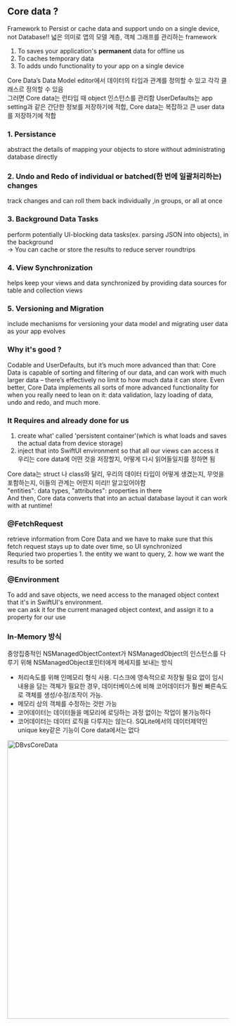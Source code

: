 ## Core data ?
Framework to Persist or cache data and support undo on a single device, not Database!!
넓은 의미로 앱의 모델 계층, 객체 그래프를 관리하는 framework
1. To saves your application's __permanent__ data for offline us  
2. To caches temporary data  
3. To adds undo functionality to your app on a single device   

Core Data’s Data Model editor에서 데이터의 타입과 관계를 정의할 수 있고 각각 클래스르 정의할 수 있음  
그러면 Core data는 런타임 때 object 인스턴스를 관리함
UserDefaults는 app setting과 같은 간단한 정보를 저장하기에 적합, Core data는 복잡하고 큰 user data를 저장하기에 적합

### 1. Persistance
abstract the details of mapping your objects to store without administrating database directly 

### 2. Undo and Redo of individual or batched(한 번에 일괄처리하는) changes 
track changes and can roll them back individually ,in groups, or all at once 

### 3. Background Data Tasks
perform potentially UI-blocking data tasks(ex. parsing JSON into objects), in the background  
-> You can cache or store the results to reduce server roundtrips

### 4. View Synchronization
helps keep your views and data synchronized by providing data sources for table and collection views

### 5. Versioning and Migration 
include mechanisms for versioning your data model and migrating user data as your app evolves 

### Why it's good ?
Codable and UserDefaults, but it’s much more advanced than that: Core Data is capable of sorting and filtering of our data, and can work with much larger data – there’s effectively no limit to how much data it can store. Even better, Core Data implements all sorts of more advanced functionality for when you really need to lean on it: data validation, lazy loading of data, undo and redo, and much more.

### It Requires and already done for us
1. create what' called 'persistent container'(which is what loads and saves the actual data from device storage)
2. inject that into SwiftUI environment so that all our views can access it   
우리는 core data에 어떤 것을 저장할지, 어떻게 다시 읽어들일지를 정하면 됨

Core data는 struct 나 class와 달리, 우리의 데이터 타입이 어떻게 생겼는지, 무엇을 포함하는지, 이들의 관계는 어떤지 미리!! 알고있어야함   
"entities": data types, "attributes": properties in there   
And then, Core data converts that into an actual database layout it can work with at runtime! 

### @FetchRequest
retrieve information from Core Data and we have to make sure that this fetch request stays up to date over time, so UI synchronized   
Requried two properties 1. the entity we want to query, 2. how we want the results to be sorted 

### @Environment
To add and save objects, we need access to the managed object context that it's in SwiftUI's environment.  
we can ask it for the current managed object context, and assign it to a property for our use


### In-Memory 방식
중앙집중적인 NSManagedObjectContext가 NSManagedObject의 인스턴스를 다루기 위해 NSManagedObject포인터에게 메세지를 보내는 방식
- 처리속도를 위해 인메모리 형식 사용. 디스크에 영속적으로 저장될 필요 없이 임시 내용을 담는 객체가 필요한 경우, 데이터베이스에 비해 코어데이터가 훨씬 빠른속도로 객체를 생성/수정/조작이 가능.  
- 메모리 상의 객체를 수정하는 것만 가능  
- 코어데이터는 데이터들을 메모리에 로딩하는 과정 없이는 작업이 불가능하다  
- 코어데이터는 데이터 로직을 다루지는 않는다. SQLite에서의 데이터제약인 unique key같은 기능이 Core data에서는 없다

<img width="634" alt="DBvsCoreData" src="https://user-images.githubusercontent.com/59492694/94983757-d60c1180-0580-11eb-8138-f4babc88385a.png">

